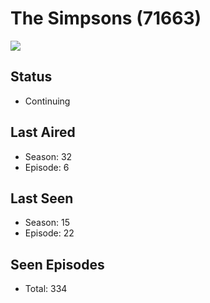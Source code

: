 # The Simpsons (71663)

<img src="https://dg31sz3gwrwan.cloudfront.net/poster/71663/952849-0-optimized.jpg" />

## Status
* Continuing
## Last Aired
* Season: 32
* Episode: 6
## Last Seen
* Season: 15
* Episode: 22
## Seen Episodes
* Total: 334
